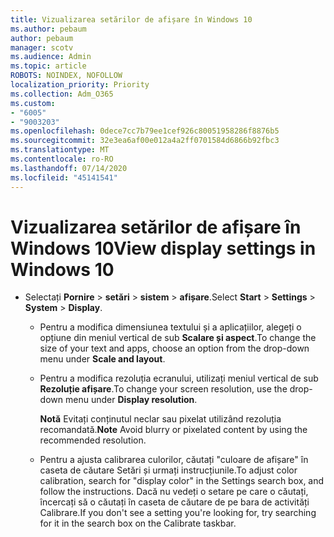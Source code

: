 ```yaml
---
title: Vizualizarea setărilor de afișare în Windows 10
ms.author: pebaum
author: pebaum
manager: scotv
ms.audience: Admin
ms.topic: article
ROBOTS: NOINDEX, NOFOLLOW
localization_priority: Priority
ms.collection: Adm_O365
ms.custom:
- "6005"
- "9003203"
ms.openlocfilehash: 0dece7cc7b79ee1cef926c80051958286f8876b5
ms.sourcegitcommit: 32e3ea6af00e012a4a2ff0701584d6866b92fbc3
ms.translationtype: MT
ms.contentlocale: ro-RO
ms.lasthandoff: 07/14/2020
ms.locfileid: "45141541"
---
```

# <a name="view-display-settings-in-windows-10"></a><span data-ttu-id="4e7b6-102">Vizualizarea setărilor de afișare în Windows 10</span><span class="sxs-lookup"><span data-stu-id="4e7b6-102">View display settings in Windows 10</span></span>

- <span data-ttu-id="4e7b6-103">Selectați **Pornire**   >  **setări**   >  **sistem**  >  **afișare**.</span><span class="sxs-lookup"><span data-stu-id="4e7b6-103">Select **Start**  > **Settings**  > **System** > **Display**.</span></span>
    -  <span data-ttu-id="4e7b6-104">Pentru a modifica dimensiunea textului și a aplicațiilor, alegeți o opțiune din meniul vertical de sub **Scalare și aspect**.</span><span class="sxs-lookup"><span data-stu-id="4e7b6-104">To change the size of your text and apps, choose an option from the drop-down menu under  **Scale and layout**.</span></span>
    - <span data-ttu-id="4e7b6-105">Pentru a modifica rezoluția ecranului, utilizați meniul vertical de sub **Rezoluție afișare**.</span><span class="sxs-lookup"><span data-stu-id="4e7b6-105">To change your screen resolution, use the drop-down menu under **Display resolution**.</span></span>
     
      <span data-ttu-id="4e7b6-106">**Notă** Evitați conținutul neclar sau pixelat utilizând rezoluția recomandată.</span><span class="sxs-lookup"><span data-stu-id="4e7b6-106">**Note** Avoid blurry or pixelated content by using the recommended resolution.</span></span>
    - <span data-ttu-id="4e7b6-107">Pentru a ajusta calibrarea culorilor, căutați "culoare de afișare" în caseta de căutare Setări și urmați instrucțiunile.</span><span class="sxs-lookup"><span data-stu-id="4e7b6-107">To adjust color calibration, search for "display color" in the Settings search box, and follow the instructions.</span></span> <span data-ttu-id="4e7b6-108">Dacă nu vedeți o setare pe care o căutați, încercați să o căutați în caseta de căutare de pe bara de activități Calibrare.</span><span class="sxs-lookup"><span data-stu-id="4e7b6-108">If you don't see a setting you're looking for, try searching for it in the search box on the Calibrate taskbar.</span></span>